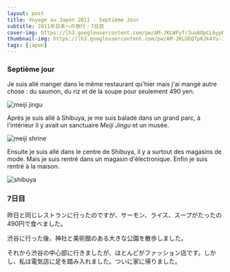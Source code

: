 ```yaml
---
layout: post
title: Voyage au Japon 2011 - Septième Jour
subtitle: 2011年日本への旅行・7日目
cover-img: https://lh3.googleusercontent.com/pw/AM-JKLWFyfr3uu6OpCLbypNzn2Xau_YGZXgM5--H4uNX_gI9aBmqX7Zjyd2vAu2UBQhrphoI5y13AuI2_z24P1c9ACJ0-_sI_U9VjJlWol27EQMJVyO2PksGyNkcmIKjN8gudaWKovcx5Ky-e38KVHBPELsr=w2806-h1578-no?authuser=0
thumbnail-img: https://lh3.googleusercontent.com/pw/AM-JKLUEQTp6Jk4Yu-JgQknY5jHFzMYMHgATClMowl8CcKPOTBlbF6ttTytggmWkEcJaLQbcDEJDFp7l5G78fuqwdKAfZHcYUYSMpnktmfBW_o71AGTjGzg7pU8suxd7n0TRIzkHup_8xqqIQt2CVhbhTu3L=w2806-h1578-no?authuser=0
tags: [japon]
---
```


### Septième jour

Je suis allé manger dans le même restaurant qu'hier mais j'ai mangé autre chose : du saumon, du riz et de la soupe pour seulement 490 yen. 

![meiji jingu](https://lh3.googleusercontent.com/pw/AM-JKLWuaJsf2gHrRNhm4M2HDwvbmG10a0nqEWv069YlxUrk_vwfYNxs-ojGlPwlfXyTxdCEyayDQcyHlxXrNkJLfwLEFJSBr3f40Lc2OVr8_okXn8APn6qXapqxybCQazN9JRZ_ILDjSBdAQWjRb45ttZNL=w2806-h1578-no?authuser=0)

Après je suis allé à Shibuya, je me suis baladé dans un grand parc, à l'intérieur il y avait un sanctuaire _Meiji Jingu_ et un musée. 

![meiji shrine](https://lh3.googleusercontent.com/pw/AM-JKLXUR6goeeUNwkqQAejCLuYasLE74DnNC-c4ywbYSif3miIl1e4RSULrxEPxgr_yUk7Me0Qwy0ZuFDxLeoEQcI3awahsTNrVZa9rVp2WnOlBlJoMWSBhvgXUOur76YDJ4h8udxX9MfLo0C77ebQEzaOd=w2806-h1578-no?authuser=0)

Ensuite je suis allé dans le centre de Shibuya, il y a surtout des magasins de mode. Mais je suis rentré dans un magasin d'électronique. Enfin je suis rentré à la maison. 

![shibuya](https://lh3.googleusercontent.com/pw/AM-JKLUmZ0OMPs7RBHIHqRAuSmpCBuwZLN69pKG_qS807CDneMXfTAsoEY9mzlyoiZz8nf9ps12Z4tgO_fRbTWgflYLeMOcBExWGirYD36KhcV5VKopLnjMV0orEKKQ_wdGuEP6wlr66lh5xq7BrEvTcCSzU=w2806-h1578-no?authuser=0)

### 7日目

昨日と同じレストランに行ったのですが、サーモン、ライス、スープがたったの490円で食べました。

渋谷に行った後、神社と美術館のある大きな公園を散歩しました。

それから渋谷の中心部に行きましたが、ほとんどがファッション店です。しかし、私は電気店に足を踏み入れました。ついに家に帰りました。